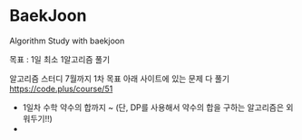 # BaekJoon
Algorithm Study with baekjoon

목표 : 1일 최소 1알고리즘 풀기

알고리즘 스터디
7월까지 1차 목표 아래 사이트에 있는 문제 다 풀기
https://code.plus/course/51
- 1일차 수학 약수의 합까지 ~ (단, DP를 사용해서 약수의 합을 구하는 알고리즘은 외워두기!!)
-
